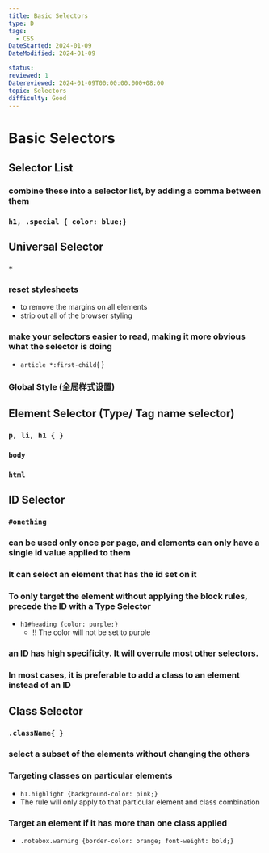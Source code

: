 ```yaml
---
title: Basic Selectors
type: D
tags:
  - CSS
DateStarted: 2024-01-09
DateModified: 2024-01-09

status:
reviewed: 1
Datereviewed: 2024-01-09T00:00:00.000+08:00
topic: Selectors
difficulty: Good
---
```


# Basic Selectors

## Selector List

### combine these into a selector list, by adding a **comma** between them

### `h1, .special { color: blue;}`

## **Universal Selector**

### `*`

### reset stylesheets

- to remove the margins on all elements
- strip out all of the browser styling

### make your selectors easier to read, making it more obvious what the selector is doing

- `article *:first-child`{ }

### Global Style (全局样式设置)

## **Element Selector** (Type/ Tag name selector)

### `p, li, h1 { }`

### `body`

### `html`

## **ID Selector**

### `#onething`

### can be used only **once per page**, and elements can only have **a single id value** applied to them

### It can select an element that has the id set on it

### To only target the element without applying the block rules, precede the ID with a Type Selector

- `h1#heading {color: purple;}`
  - ‼️ The color will not be set to purple

### an ID has high specificity. It will overrule most other selectors.

### In most cases, it is preferable to add a **class** to an element instead of an ID

## **Class Selector**

### `.className{ }`

### select a subset of the elements without changing the others

### Targeting classes on particular elements

- `h1.highlight {background-color: pink;}`
- The rule will only apply to that particular element and class combination

### Target an element if it has more than one class applied

- `.notebox.warning {border-color: orange; font-weight: bold;}`
